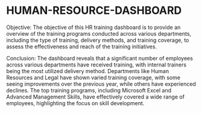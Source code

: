 # HUMAN-RESOURCE-DASHBOARD
Objective:
The objective of this HR training dashboard is to provide an overview of the training programs conducted across various departments, including the type of training, delivery methods, and training coverage, to assess the effectiveness and reach of the training initiatives.

Conclusion:
The dashboard reveals that a significant number of employees across various departments have received training, with internal trainers being the most utilized delivery method. Departments like Human Resources and Legal have shown varied training coverage, with some seeing improvements over the previous year, while others have experienced declines. The top training programs, including Microsoft Excel and Advanced Management Skills, have effectively covered a wide range of employees, highlighting the focus on skill development.
